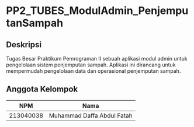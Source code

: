 # PP2_TUBES_ModulAdmin_PenjemputanSampah

## Deskripsi
Tugas Besar Praktikum Pemrograman II sebuah aplikasi modul admin untuk pengelolaan sistem penjemputan sampah. Aplikasi ini dirancang untuk mempermudah pengelolaan data dan operasional penjemputan sampah.

## Anggota Kelompok
| NPM         | Nama                             |
|-------------|----------------------------------|
| 213040038   | Muhammad Daffa Abdul Fatah       |
